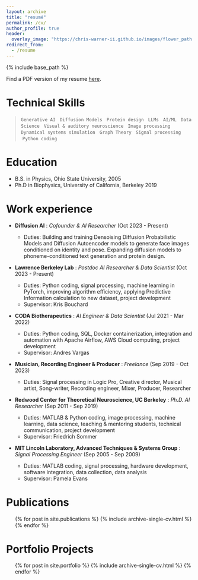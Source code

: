 ```yaml
---
layout: archive
title: "resumé"
permalink: /cv/
author_profile: true
header:
  overlay_image: "https://chris-warner-ii.github.io/images/flower_path.JPG"
redirect_from:
  - /resume
---
```


{% include base_path %}

Find a PDF version of my resume [here](https://chris-warner-ii.github.io/files/Warner_resume.pdf).

Technical Skills
======

> `Generative AI` &nbsp; `Diffusion Models` &nbsp; `Protein design` &nbsp; `LLMs` &nbsp; `AI/ML` &nbsp; `Data Science` &nbsp; `Visual & auditory neuroscience` &nbsp; `Image processing` &nbsp; `Dynamical systems simulation` &nbsp; `Graph Theory` &nbsp; `Signal processing` &nbsp;`Python coding`

Education
======
* B.S. in Physics, Ohio State University, 2005
* Ph.D in Biophysics, University of California, Berkeley 2019

Work experience
======

* **Diffusion AI** : *Cofounder & AI Researcher* (Oct 2023 - Present)
  * Duties: Building and training Densoising Diffusion Probabilistic Models and Diffusion Autoencoder models to generate face images conditioned on identity and pose. Expanding diffusion models to phoneme-conditioned text generation and protein design.

* **Lawrence Berkeley Lab** : *Postdoc AI Researcher & Data Scientist* (Oct 2023 - Present)
  * Duties: Python coding, signal processing, machine learning in PyTorch, improving algorithm efficiency, applying Predictive Information calculation to new dataset, project development
  * Supervisor: Kris Bouchard 

* **CODA Biotherapeutics** : *AI Engineer & Data Scientist* (Jul 2021 - Mar 2022) 
  * Duties: Python coding, SQL, Docker containerization, integration and automation with Apache Airflow, AWS Cloud computing, project development 
  * Supervisor: Andres Vargas  

* **Musician, Recording Engineer & Producer** : *Freelance*  (Sep 2019 - Oct 2023)
  * Duties: Signal processing in Logic Pro, Creative director, Musical artist, Song-writer, Recording engineer, Mixer, Producer, Researcher  

* **Redwood Center for Theoretical Neuroscience, UC Berkeley** : *Ph.D. AI Researcher* (Sep 2011 - Sep 2019)
  * Duties: MATLAB & Python coding, image processing, machine learning, data science, teaching & mentoring students, technical communication, project development
  * Supervisor: Friedrich Sommer  

* **MIT Lincoln Laboratory, Advanced Techniques & Systems Group** : *Signal Processing Engineer* (Sep 2005 - Sep 2009)
  * Duties: MATLAB coding, signal processing, hardware development, software integration, data collection, data analysis 
  * Supervisor: Pamela Evans   
  

Publications
======
  <ul>{% for post in site.publications %}
    {% include archive-single-cv.html %}
  {% endfor %}</ul>

Portfolio Projects
======
  <ol>{% for post in site.portfolio %}
    {% include archive-single-cv.html %}
  {% endfor %}</ol>  
  
<!--  
Talks
======
  <ul>{% for post in site.talks %}
    {% include archive-single-talk-cv.html %}
  {% endfor %}</ul>
  
Teaching
======
  <ul>{% for post in site.teaching %}
    {% include archive-single-cv.html %}
  {% endfor %}</ul>


  
Service and leadership
======
* 

-->  
